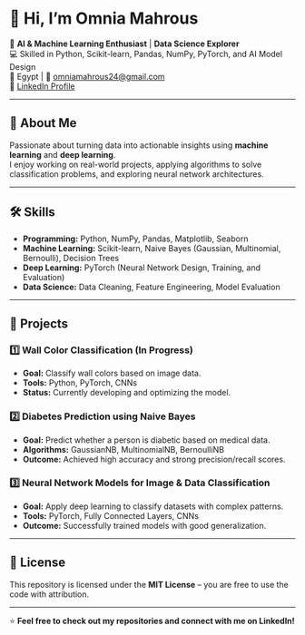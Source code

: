 # 👋 Hi, I’m Omnia Mahrous

🎯 **AI & Machine Learning Enthusiast** | **Data Science Explorer**  
💻 Skilled in Python, Scikit-learn, Pandas, NumPy, PyTorch, and AI Model Design  
📍 Egypt | 📧 omniamahrous24@gmail.com  
🔗 [LinkedIn Profile](https://www.linkedin.com/in/omnia-mahrous-15a04b230)

---

## 🧠 About Me
Passionate about turning data into actionable insights using **machine learning** and **deep learning**.  
I enjoy working on real-world projects, applying algorithms to solve classification problems, and exploring neural network architectures.

---

## 🛠 Skills
- **Programming:** Python, NumPy, Pandas, Matplotlib, Seaborn
- **Machine Learning:** Scikit-learn, Naive Bayes (Gaussian, Multinomial, Bernoulli), Decision Trees
- **Deep Learning:** PyTorch (Neural Network Design, Training, and Evaluation)
- **Data Science:** Data Cleaning, Feature Engineering, Model Evaluation

---

## 📂 Projects

### 1️⃣ Wall Color Classification (In Progress)
- **Goal:** Classify wall colors based on image data.
- **Tools:** Python, PyTorch, CNNs
- **Status:** Currently developing and optimizing the model.

### 2️⃣ Diabetes Prediction using Naive Bayes
- **Goal:** Predict whether a person is diabetic based on medical data.
- **Algorithms:** GaussianNB, MultinomialNB, BernoulliNB
- **Outcome:** Achieved high accuracy and strong precision/recall scores.

### 3️⃣ Neural Network Models for Image & Data Classification
- **Goal:** Apply deep learning to classify datasets with complex patterns.
- **Tools:** PyTorch, Fully Connected Layers, CNNs
- **Outcome:** Successfully trained models with good generalization.

---

## 📜 License
This repository is licensed under the **MIT License** – you are free to use the code with attribution.

---
⭐ **Feel free to check out my repositories and connect with me on LinkedIn!**

